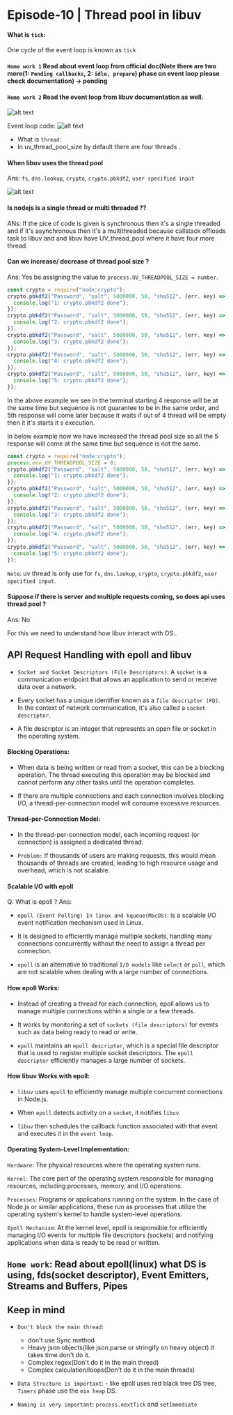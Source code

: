 # Episode-10 | Thread pool in libuv

#### What is `tick`:

One cycle of the event loop is known as `tick`

#### `Home work 1` Read about event loop from official doc(Note there are two more(1: `Pending callbacks`, 2: `idle, prepare`) phase on event loop please check documentation) -> pending

#### `Home work 2` Read the event loop from libuv documentation as well.

![alt text](/assets/season1/image-9.png)

Event loop code:
![alt text](/assets/season1/image-10.png)

- What is `thread`:
- In uv_thread_pool_size by default there are four threads .

#### When libuv uses the thread pool

Ans: `fs`, `dns.lookup`, `crypto`, `crypto.pbkdf2`, `user specified input`

![alt text](/assets/season1/image-11.png)

#### Is nodejs is a single thread or multi threaded ??

ANs: If the pice of code is given is synchronous then it's a single threaded and if it's asynchronous then it's a multithreaded because callstack offloads task to libuv and and libuv have UV_thread_pool where it have four more thread.

#### Can we increase/ decrease of thread pool size ?

Ans: Yes be assigning the value to `process.UV_THREADPOOL_SIZE = number`.

```js
const crypto = require("node:crypto");
crypto.pbkdf2("Password", "salt", 5000000, 50, "sha512", (err, key) => {
  console.log("1: crypto.pbkdf2 done");
});
crypto.pbkdf2("Password", "salt", 5000000, 50, "sha512", (err, key) => {
  console.log("2: crypto.pbkdf2 done");
});
crypto.pbkdf2("Password", "salt", 5000000, 50, "sha512", (err, key) => {
  console.log("3: crypto.pbkdf2 done");
});
crypto.pbkdf2("Password", "salt", 5000000, 50, "sha512", (err, key) => {
  console.log("4: crypto.pbkdf2 done");
});
crypto.pbkdf2("Password", "salt", 5000000, 50, "sha512", (err, key) => {
  console.log("5: crypto.pbkdf2 done");
});
```

In the above example we see in the terminal starting 4 response will be at the same time but sequence is not guarantee to be in the same order, and 5th response will come later because it waits if out of 4 thread will be empty then it it's starts it s execution.

In below example now we have increased the thread pool size so all the 5 response will come at the same time but sequence is not the same.

```js
const crypto = require("node:crypto");
process.env.UV_THREADPOOL_SIZE = 8;
crypto.pbkdf2("Password", "salt", 5000000, 50, "sha512", (err, key) => {
  console.log("1: crypto.pbkdf2 done");
});
crypto.pbkdf2("Password", "salt", 5000000, 50, "sha512", (err, key) => {
  console.log("2: crypto.pbkdf2 done");
});
crypto.pbkdf2("Password", "salt", 5000000, 50, "sha512", (err, key) => {
  console.log("3: crypto.pbkdf2 done");
});
crypto.pbkdf2("Password", "salt", 5000000, 50, "sha512", (err, key) => {
  console.log("4: crypto.pbkdf2 done");
});
crypto.pbkdf2("Password", "salt", 5000000, 50, "sha512", (err, key) => {
  console.log("5: crypto.pbkdf2 done");
});
```

`Note`: uv thread is only use for `fs`, `dns.lookup`, `crypto`, `crypto.pbkdf2`, `user specified input`.

#### Suppose if there is server and multiple requests coming, so does api uses thread pool ?

Ans: No

For this we need to understand how libuv interact with OS..

## API Request Handling with epoll and libuv

- `Socket and Socket Descriptors (File Descriptors)`: A `socket` is a communication endpoint that allows an application to send or receive data over a network.

- Every socket has a unique identifier known as a `file descriptor (FD)`. In the context of network communication, it's also called a `socket descriptor`.

- A file descriptor is an integer that represents an open file or socket in the operating system.

#### Blocking Operations:

- When data is being written or read from a socket, this can be a blocking operation. The thread executing this operation may be blocked and cannot perform any other tasks until the operation completes.

- If there are multiple connections and each connection involves blocking I/O, a thread-per-connection model will consume excessive resources.

#### Thread-per-Connection Model:

- In the thread-per-connection model, each incoming request (or connection) is assigned a dedicated thread.

- `Problem:` If thousands of users are making requests, this would mean thousands of threads are created, leading to high resource usage and overhead, which is not scalable.

#### Scalable I/O with epoll

Q: What is epoll ?
Ans:

- `epoll (Event Polling) In linux and kqueue(MacOS)`: is a scalable I/O event notification mechanism used in Linux.

- It is designed to efficiently manage multiple sockets, handling many connections concurrently without the need to assign a thread per connection.

- `epoll` is an alternative to traditional `I/O models` like `select` or `poll`, which are not scalable when dealing with a large number of connections.

#### How epoll Works:

- Instead of creating a thread for each connection, epoll allows us to manage multiple connections within a single or a few threads.

- It works by monitoring a set of `sockets (file descriptors)` for events such as data being ready to read or write.

- `epoll` maintains an `epoll descriptor`, which is a special file descriptor that is used to register multiple socket descriptors. The `epoll descriptor` efficiently manages a large number of sockets.

#### How libuv Works with epoll:

- `libuv` uses `epoll` to efficiently manage multiple concurrent connections in Node.js.
- When `epoll` detects activity on a `socket`, it notifies `libuv`.

- `libuv` then schedules the callback function associated with that event and executes it in the `event loop`.

#### Operating System-Level Implementation:

`Hardware`: The physical resources where the operating system runs.

`Kernel`: The core part of the operating system responsible for managing resources, including processes, memory, and I/O operations.

`Processes`: Programs or applications running on the system. In the case of Node.js or similar applications, these run as processes that utilize the operating system's kernel to handle system-level operations.

`Epoll Mechanism`: At the kernel level, epoll is responsible for efficiently managing I/O events for multiple file descriptors (sockets) and notifying applications when data is ready to be read or written.

## `Home work`: Read about epoll(linux) what DS is using, fds(socket descriptor), Event Emitters, Streams and Buffers, Pipes

## Keep in mind

- `Don't block the main thread`:

  - don't use Sync method
  - Heavy json objects(like json.parse or stringify on heavy object) it takes time don't do it.
  - Complex regex(Don't do it in the main thread)
  - Complex calculation/loops(Don't do it in the main threads)

- `Data Structure is important`: - like epoll uses red black tree DS tree, `Timers` phase use the `min heap` DS.

- `Naming is very important`: `process.nextTick` and `setImmediate`
